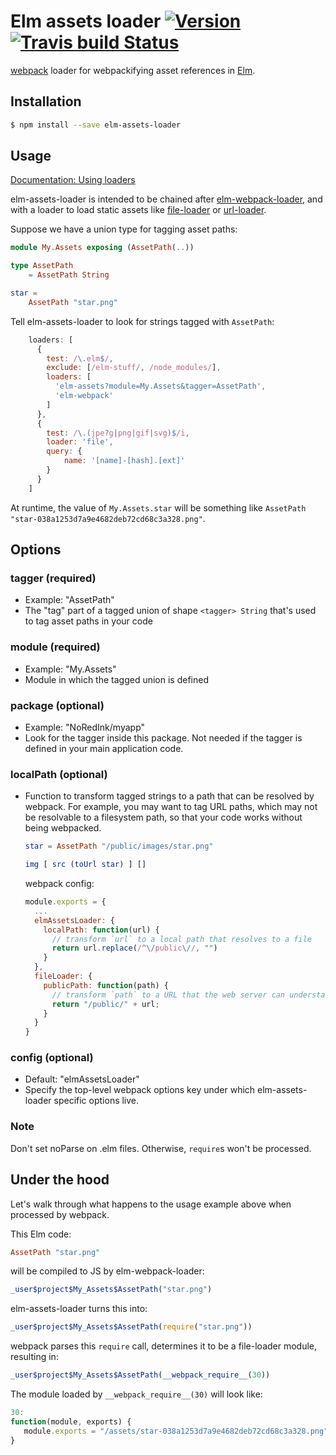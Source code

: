 # Elm assets loader [![Version](https://img.shields.io/npm/v/elm-assets-loader.svg)](https://www.npmjs.com/package/elm-webpack-loader) [![Travis build Status](https://travis-ci.org/NoRedInk/elm-assets-loader.svg?branch=master)](http://travis-ci.org/NoRedInk/elm-assets-loader)

[webpack](http://webpack.github.io/docs/) loader for webpackifying asset references
in [Elm](http://elm-lang.org/).

## Installation

```sh
$ npm install --save elm-assets-loader
```


## Usage

[Documentation: Using loaders](http://webpack.github.io/docs/using-loaders.html)

elm-assets-loader is intended to be chained after [elm-webpack-loader](https://github.com/rtfeldman/elm-webpack-loader),
and with a loader to load static assets like [file-loader](https://github.com/webpack/file-loader)
or [url-loader](https://github.com/webpack/url-loader).

Suppose we have a union type for tagging asset paths:

```elm
module My.Assets exposing (AssetPath(..))

type AssetPath
    = AssetPath String

star =
    AssetPath "star.png"
```

Tell elm-assets-loader to look for strings tagged with `AssetPath`:

```js
    loaders: [
      {
        test: /\.elm$/,
        exclude: [/elm-stuff/, /node_modules/],
        loaders: [
          'elm-assets?module=My.Assets&tagger=AssetPath',
          'elm-webpack'
        ]
      },
      {
        test: /\.(jpe?g|png|gif|svg)$/i,
        loader: 'file',
        query: {
            name: '[name]-[hash].[ext]'
        }
      }
    ]
```

At runtime, the value of `My.Assets.star` will be something like
`AssetPath "star-038a1253d7a9e4682deb72cd68c3a328.png"`.


## Options


### tagger (required)

- Example: "AssetPath"
- The "tag" part of a tagged union of shape `<tagger> String` that's used to tag asset paths in your code

### module (required)

- Example: "My.Assets"
- Module in which the tagged union is defined

### package (optional)

- Example: "NoRedInk/myapp"
- Look for the tagger inside this package. Not needed if the tagger is defined in
  your main application code.

### localPath (optional)

- Function to transform tagged strings to a path that can be resolved by webpack.
  For example, you may want to tag URL paths, which may not be resolvable to a
  filesystem path, so that your code works without being webpacked.

  ```elm
  star = AssetPath "/public/images/star.png"

  img [ src (toUrl star) ] []
  ```

  webpack config:

  ```js
  module.exports = {
    ...
    elmAssetsLoader: {
      localPath: function(url) {
        // transform `url` to a local path that resolves to a file
        return url.replace(/^\/public\//, "")
      }
    },
    fileLoader: {
      publicPath: function(path) {
        // transform `path` to a URL that the web server can understand and serve
        return "/public/" + url;
      }
    }
  }
  ```

### config (optional)

- Default: "elmAssetsLoader"
- Specify the top-level webpack options key under which elm-assets-loader specific options live.

### Note

Don't set noParse on .elm files. Otherwise, `require`s won't be processed.

## Under the hood

Let's walk through what happens to the usage example above when processed by webpack.

This Elm code:

```elm
AssetPath "star.png"
```

will be compiled to JS by elm-webpack-loader:

```js
_user$project$My_Assets$AssetPath("star.png")
```

elm-assets-loader turns this into:

```js
_user$project$My_Assets$AssetPath(require("star.png"))
```

webpack parses this `require` call, determines it to be a file-loader module, resulting in:

```js
_user$project$My_Assets$AssetPath(__webpack_require__(30))
```

The module loaded by `__webpack_require__(30)` will look like:

```js
30:
function(module, exports) {
   module.exports = "/assets/star-038a1253d7a9e4682deb72cd68c3a328.png";
}
```
